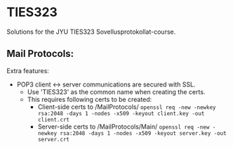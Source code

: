 # TIES323
Solutions for the JYU TIES323 Sovellusprotokollat-course.

## Mail Protocols:

Extra features:
* POP3 client <-> server communications are secured with SSL. 
  * Use 'TIES323' as the common name when creating the certs.
  * This requires following certs to be created:
    * Client-side certs to /MailProtocols/
       ```openssl req -new -newkey rsa:2048 -days 1 -nodes -x509 -keyout client.key -out client.crt```
    * Server-side certs to /MailProtocols/Main/
       ```openssl req -new -newkey rsa:2048 -days 1 -nodes -x509 -keyout server.key -out server.crt```
